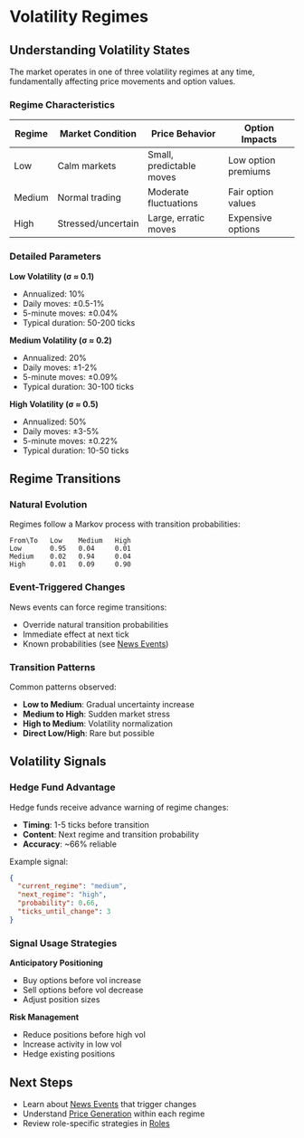 # Volatility Regimes

## Understanding Volatility States

The market operates in one of three volatility regimes at any time, fundamentally affecting price movements and option values.

### Regime Characteristics

| Regime | Market Condition   | Price Behavior           | Option Impacts      |
| ------ | ------------------ | ------------------------ | ------------------- |
| Low    | Calm markets       | Small, predictable moves | Low option premiums |
| Medium | Normal trading     | Moderate fluctuations    | Fair option values  |
| High   | Stressed/uncertain | Large, erratic moves     | Expensive options   |

### Detailed Parameters

**Low Volatility (σ ≈ 0.1)**
- Annualized: 10%
- Daily moves: ±0.5-1%
- 5-minute moves: ±0.04%
- Typical duration: 50-200 ticks

**Medium Volatility (σ ≈ 0.2)**
- Annualized: 20%
- Daily moves: ±1-2%
- 5-minute moves: ±0.09%
- Typical duration: 30-100 ticks

**High Volatility (σ ≈ 0.5)**
- Annualized: 50%
- Daily moves: ±3-5%
- 5-minute moves: ±0.22%
- Typical duration: 10-50 ticks

## Regime Transitions

### Natural Evolution

Regimes follow a Markov process with transition probabilities:

```
From\To   Low    Medium   High
Low       0.95   0.04     0.01
Medium    0.02   0.94     0.04
High      0.01   0.09     0.90
```

### Event-Triggered Changes

News events can force regime transitions:

- Override natural transition probabilities
- Immediate effect at next tick
- Known probabilities (see [News Events](news-events.md))

### Transition Patterns

Common patterns observed:

- **Low to Medium**: Gradual uncertainty increase
- **Medium to High**: Sudden market stress
- **High to Medium**: Volatility normalization
- **Direct Low/High**: Rare but possible

## Volatility Signals

### Hedge Fund Advantage

Hedge funds receive advance warning of regime changes:

- **Timing**: 1-5 ticks before transition
- **Content**: Next regime and transition probability
- **Accuracy**: ~66% reliable

Example signal:
```json
{
  "current_regime": "medium",
  "next_regime": "high",
  "probability": 0.66,
  "ticks_until_change": 3
}
```

### Signal Usage Strategies

**Anticipatory Positioning**
- Buy options before vol increase
- Sell options before vol decrease
- Adjust position sizes

**Risk Management**
- Reduce positions before high vol
- Increase activity in low vol
- Hedge existing positions

## Next Steps

- Learn about [News Events](news-events.md) that trigger changes
- Understand [Price Generation](price-generation.md) within each regime
- Review role-specific strategies in [Roles](../roles/)
